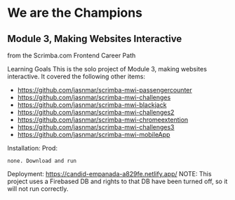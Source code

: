 # We are the Champions
## Module 3, Making Websites Interactive
from the Scrimba.com Frontend Career Path

Learning Goals
This is the solo project of Module 3, making websites interactive.
It covered the following other items:
* https://github.com/jasnmar/scrimba-mwi-passengercounter
* https://github.com/jasnmar/scrimba-mwi-challenges
* https://github.com/jasnmar/scrimba-mwi-blackjack
* https://github.com/jasnmar/scrimba-mwi-challenges2
* https://github.com/jasnmar/scrimba-mwi-chromeextention
* https://github.com/jasnmar/scrimba-mwi-challenges3
* https://github.com/jasnmar/scrimba-mwi-mobileApp


Installation: Prod:
```
none. Download and run
```
Deployment: https://candid-empanada-a829fe.netlify.app/
NOTE: This project uses a Firebased DB and rights to that DB have been turned off, so it will not run correctly.
